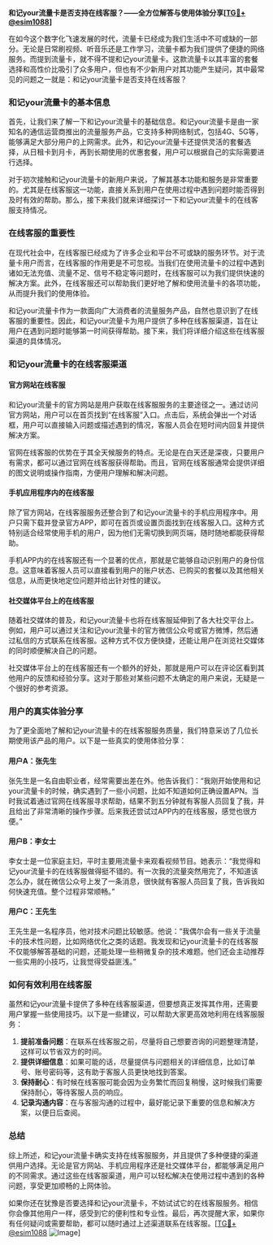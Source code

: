 **和记your流量卡是否支持在线客服？——全方位解答与使用体验分享[[TG💪+ @esim1088](https://t.me/s/esim1088)]**

在如今这个数字化飞速发展的时代，流量卡已经成为我们生活中不可或缺的一部分。无论是日常刷视频、听音乐还是工作学习，流量卡都为我们提供了便捷的网络服务。而提到流量卡，就不得不提和记your流量卡。这款流量卡以其丰富的套餐选择和高性价比吸引了众多用户，但也有不少新用户对其功能产生疑问，其中最常见的问题之一就是：和记your流量卡是否支持在线客服？

### 和记your流量卡的基本信息

首先，让我们来了解一下和记your流量卡的基础信息。和记your流量卡是由一家知名的通信运营商推出的流量服务产品，它支持多种网络制式，包括4G、5G等，能够满足大部分用户的上网需求。此外，和记your流量卡还提供灵活的套餐选择，从日租卡到月卡，再到长期使用的优惠套餐，用户可以根据自己的实际需要进行选择。

对于初次接触和记your流量卡的新用户来说，了解其基本功能和服务是非常重要的。尤其是在线客服这一功能，直接关系到用户在使用过程中遇到问题时能否得到及时有效的帮助。那么，接下来我们就来详细探讨一下和记your流量卡的在线客服支持情况。

### 在线客服的重要性

在现代社会中，在线客服已经成为了许多企业和平台不可或缺的服务环节。对于流量卡用户而言，在线客服的作用更是不可忽视。当我们在使用流量卡的过程中遇到诸如无法充值、流量不足、信号不稳定等问题时，在线客服可以为我们提供快速的解决方案。此外，在线客服还可以帮助我们更好地了解和使用流量卡的各项功能，从而提升我们的使用体验。

和记your流量卡作为一款面向广大消费者的流量服务产品，自然也意识到了在线客服的重要性。因此，和记your流量卡为用户提供了多种在线客服渠道，旨在让用户在遇到问题时能够第一时间获得帮助。接下来，我们将详细介绍这些在线客服渠道的具体情况。

### 和记your流量卡的在线客服渠道

#### 官方网站在线客服

和记your流量卡的官方网站是用户获取在线客服服务的主要途径之一。通过访问官方网站，用户可以在首页找到“在线客服”入口。点击后，系统会弹出一个对话框，用户可以直接输入问题或描述遇到的情况，客服人员会在短时间内回复并提供解决方案。

官网在线客服的优势在于其全天候服务的特点。无论是在白天还是深夜，只要用户有需求，都可以通过官网在线客服获得帮助。而且，官网在线客服通常会提供详细的图文说明或操作指南，方便用户理解和解决问题。

#### 手机应用程序内的在线客服

除了官方网站，在线客服服务还整合到了和记your流量卡的手机应用程序中。用户只需下载并登录官方APP，即可在首页或设置页面找到在线客服入口。这种方式特别适合经常使用手机的用户，因为他们无需切换到网页端，随时随地都能获得帮助。

手机APP内的在线客服还有一个显著的优点，那就是它能够自动识别用户的身份信息。这意味着客服人员可以直接看到用户的账户状态、已购买的套餐以及其他相关信息，从而更快地定位问题并给出针对性的建议。

#### 社交媒体平台上的在线客服

随着社交媒体的普及，和记your流量卡也将在线客服延伸到了各大社交平台上。例如，用户可以通过关注和记your流量卡的官方微信公众号或官方微博，然后通过私信的方式联系在线客服。这种方式不仅方便快捷，还能让用户在浏览社交媒体的同时顺便解决自己的问题。

社交媒体平台上的在线客服还有一个额外的好处，那就是用户可以在评论区看到其他用户的反馈和经验分享。这对于那些对某些问题不太确定的用户来说，无疑是一个很好的参考资源。

### 用户的真实体验分享

为了更全面地了解和记your流量卡的在线客服服务质量，我们特意采访了几位长期使用该产品的用户。以下是一些真实的使用体验分享：

#### 用户A：张先生

张先生是一名自由职业者，经常需要出差在外。他告诉我们：“我刚开始使用和记your流量卡的时候，确实遇到了一些小问题，比如不知道如何正确设置APN。当时我试着通过官网在线客服寻求帮助，结果不到五分钟就有客服人员回复了我，并且给出了非常清晰的操作步骤。后来我还尝试过APP内的在线客服，感觉也很方便。”

#### 用户B：李女士

李女士是一位家庭主妇，平时主要用流量卡来观看视频节目。她表示：“我觉得和记your流量卡的在线客服做得挺不错的。有一次我的流量突然用完了，不知道该怎么办，就在微信公众号上发了一条消息，很快就有客服人员回复了我，告诉我如何快速充值。整个过程非常顺畅。”

#### 用户C：王先生

王先生是一名程序员，他对技术问题比较敏感。他说：“我偶尔会有一些关于流量卡的技术性问题，比如网络优化之类的话题。我发现和记your流量卡的在线客服不仅能够解答基础的问题，还能处理一些稍微复杂的技术难题。他们还会主动推荐一些实用的小技巧，让我觉得受益匪浅。”

### 如何有效利用在线客服

虽然和记your流量卡提供了多种在线客服渠道，但要想真正发挥其作用，还需要用户掌握一些使用技巧。以下是一些建议，可以帮助大家更高效地利用在线客服服务：

1. **提前准备问题**：在联系在线客服之前，尽量将自己想要咨询的问题整理清楚，这样可以节省双方的时间。
2. **提供详细信息**：如果可能的话，尽量提供与问题相关的详细信息，比如订单号、账号密码等，这有助于客服人员更快地找到答案。
3. **保持耐心**：有时候在线客服可能会因为业务繁忙而回复稍慢，这时候我们需要保持耐心，等待客服人员的响应。
4. **记录沟通内容**：在与客服沟通的过程中，最好能记录下重要的信息和解决方案，以便日后查阅。

### 总结

综上所述，和记your流量卡确实支持在线客服服务，并且提供了多种便捷的渠道供用户选择。无论是官方网站、手机应用程序还是社交媒体平台，都能够满足用户的不同需求。通过这些在线客服渠道，用户可以轻松解决在使用过程中遇到的各种问题，享受更加顺畅的上网体验。

如果你还在犹豫是否要选择和记your流量卡，不妨试试它的在线客服服务。相信你会像其他用户一样，感受到它的便利性和专业性。最后，再次提醒大家，如果你有任何疑问或需要帮助，都可以随时通过上述渠道联系在线客服。[[TG💪+ @esim1088](https://t.me/s/esim1088) ![Image](https://i.postimg.cc/4NQfJmqS/Snipaste-2025-05-13-00-14-12.png)]